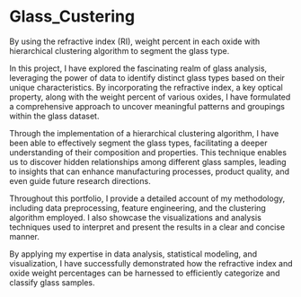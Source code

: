 # Glass_Custering
By using the refractive index (RI), weight percent in each oxide with hierarchical clustering algorithm to segment the glass type.

In this project, I have explored the fascinating realm of glass analysis, leveraging the power of data to identify distinct glass types based on 
their unique characteristics. By incorporating the refractive index, a key optical property, along with the weight percent of various oxides, 
I have formulated a comprehensive approach to uncover meaningful patterns and groupings within the glass dataset.

Through the implementation of a hierarchical clustering algorithm, I have been able to effectively segment the glass types, 
facilitating a deeper understanding of their composition and properties. This technique enables us to discover hidden relationships 
among different glass samples, leading to insights that can enhance manufacturing processes, product quality, and even guide future research directions.

Throughout this portfolio, I provide a detailed account of my methodology, including data preprocessing, feature engineering, 
and the clustering algorithm employed. I also showcase the visualizations and analysis techniques used to interpret and present the results in a clear 
and concise manner.

By applying my expertise in data analysis, statistical modeling, and visualization, I have successfully demonstrated how the refractive index 
and oxide weight percentages can be harnessed to efficiently categorize and classify glass samples.
